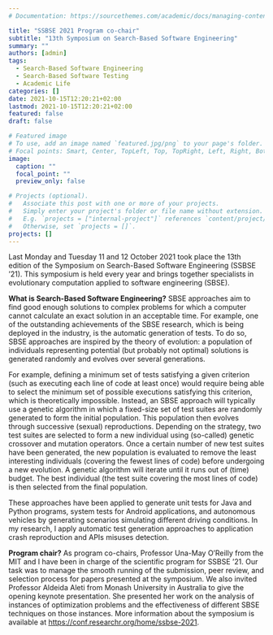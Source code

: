 ```yaml
---
# Documentation: https://sourcethemes.com/academic/docs/managing-content/

title: "SSBSE 2021 Program co-chair"
subtitle: "13th Symposium on Search-Based Software Engineering"
summary: ""
authors: [admin]
tags:
  - Search-Based Software Engineering
  - Search-Based Software Testing
  - Academic Life
categories: []
date: 2021-10-15T12:20:21+02:00
lastmod: 2021-10-15T12:20:21+02:00
featured: false
draft: false

# Featured image
# To use, add an image named `featured.jpg/png` to your page's folder.
# Focal points: Smart, Center, TopLeft, Top, TopRight, Left, Right, BottomLeft, Bottom, BottomRight.
image:
  caption: ""
  focal_point: ""
  preview_only: false

# Projects (optional).
#   Associate this post with one or more of your projects.
#   Simply enter your project's folder or file name without extension.
#   E.g. `projects = ["internal-project"]` references `content/project/deep-learning/index.md`.
#   Otherwise, set `projects = []`.
projects: []
---
```


Last Monday and Tuesday 11 and 12 October 2021 took place the 13th edition of the Symposium on Search-Based Software Engineering (SSBSE ’21). This symposium is held every year and brings together specialists in evolutionary computation applied to software engineering (SBSE).

**What is Search-Based Software Engineering?** SBSE approaches aim to find good enough solutions to complex problems for which a computer cannot calculate an exact solution in an acceptable time. For example, one of the outstanding achievements of the SBSE research, which is being deployed in the industry, is the automatic generation of tests. To do so, SBSE approaches are inspired by the theory of evolution: a population of individuals representing potential (but probably not optimal) solutions is generated randomly and evolves over several generations.

For example, defining a minimum set of tests satisfying a given criterion (such as executing each line of code at least once) would require being able to select the minimum set of possible executions satisfying this criterion, which is theoretically impossible. Instead, an SBSE approach will typically use a genetic algorithm in which a fixed-size set of test suites are randomly generated to form the initial population. This population then evolves through successive (sexual) reproductions. Depending on the strategy, two test suites are selected to form a new individual using (so-called) genetic crossover and mutation operators. Once a certain number of new test suites have been generated, the new population is evaluated to remove the least interesting individuals (covering the fewest lines of code) before undergoing a new evolution. A genetic algorithm will iterate until it runs out of (time) budget. The best individual (the test suite covering the most lines of code) is then selected from the final population.

These approaches have been applied to generate unit tests for Java and Python programs, system tests for Android applications, and autonomous vehicles by generating scenarios simulating different driving conditions. In my research, I apply automatic test generation approaches to application crash reproduction and APIs misuses detection.

**Program chair?** As program co-chairs, Professor Una-May O’Reilly from the MIT and I have been in charge of the scientific program for SSBSE ’21. Our task was to manage the smooth running of the submission, peer review, and selection process for papers presented at the symposium. We also invited Professor Aldeida Aleti from Monash University in Australia to give the opening keynote presentation. She presented her work on the analysis of instances of optimization problems and the effectiveness of different SBSE techniques on those instances. More information about the symposium is available at https://conf.researchr.org/home/ssbse-2021.
